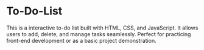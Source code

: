 # To-Do-List
This is a interactive to-do list built with HTML, CSS, and JavaScript. It allows users to add, delete, and manage tasks seamlessly. Perfect for practicing front-end development or as a basic project demonstration.
